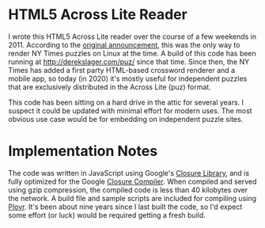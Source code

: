 # HTML5 Across Lite Reader

I wrote this HTML5 Across Lite reader over the course of a few
weekends in 2011. According to the [original
announcement](https://www.cruciverb.com/index.php?topic=1287.0), this
was the only way to render NY Times puzzles on Linux at the time. A
build of this code has been running at <http://derekslager.com/puz/>
since that time. Since then, the NY Times has added a first party
HTML-based crossword renderer and a mobile app, so today (in 2020)
it's mostly useful for independent puzzles that are exclusively
distributed in the Across Lite (puz) format.

This code has been sitting on a hard drive in the attic for several
years. I suspect it could be updated with minimal effort for modern
uses. The most obvious use case would be for embedding on independent
puzzle sites.

# Implementation Notes

The code was written in JavaScript using Google's [Closure
Library](https://github.com/google/closure-library), and is fully
optimized for the Google [Closure
Compiler](https://github.com/google/closure-compiler). When compiled
and served using gzip compression, the compiled code is less than 40
kilobytes over the network. A build file and sample scripts are
included for compiling using [Plovr](http://plovr.com/). It's been
about nine years since I last built the code, so I'd expect some
effort (or luck) would be required getting a fresh build.
